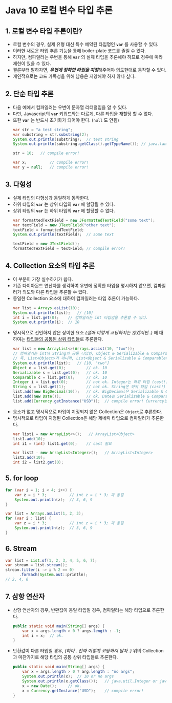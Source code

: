 # **Java 10 로컬 변수 타입 추론**
## **1. 로컬 변수 타입 추론이란?**
- 로컬 변수의 경우, 실제 유형 대신 특수 예약된 타입명인 **`var`** 를 사용할 수 있다.
- 이러한 새로운 타입 추론 기능을 통해 boiler-plate 코드를 줄일 수 있다.
- 하지만, 컴파일러는 우변을 통해 **`var`** 의 실제 타입을 추론해야 하므로 경우에 따라 제한이 있을 수 있다.
- 결론부터 말하자면, ***우변에 정확한 타입을 지정***해주어야 의도한대로 동작할 수 있다.
- 개인적으로는 코드 가독성을 위해 남용은 지양해야 하지 않나 싶다.

## **2. 단순 타입 추론**
- 다음 예에서 컴파일러는 우변이 문자열 리터럴임을 알 수 있다.
- 다만, Javascript의 **`var`** 키워드와는 다르게, 다른 타입을 재할당 할 수 없다.
- 또한 **`var`** 는 반드시 초기화가 되어야 한다. (`null` 도 안됨)
    ~~~java
    var str = "a test string";
    var substring = str.substring(2);
    System.out.println(substring);  // test string
    System.out.println(substring.getClass().getTypeName()); // java.lang.String

    str = 10;   // compile error!

    var x;          // compile error!
    var y = null;   // compile error!
    ~~~

## **3. 다형성**
- 실제 타입의 다형성과 동일하게 동작한다.
- 하위 타입의 **`var`** 는 상위 타입의 **`var`** 에 할당될 수 있다.
- 상위 타입의 **`var`** 는 하위 타입의 **`var`** 에 할당할 수 없다.
    ~~~java
    var formattedTextField = new JFormattedTextField("some text");
    var textField = new JTextField("other text");
    textField = formattedTextField;
    System.out.println(textField);  // some text

    textField = new JTextField();
    formattedTextField = textField; // compile error!
    ~~~

## **4. Collection 요소의 타입 추론**
- 이 부분이 가장 실수하기가 쉽다.
- 기존 다이아몬드 연산자를 생각하여 우변에 정확한 타입을 명시하지 않으면, 컴파일러가 의도와 다른 타입을 추론할 수 있다.
- 동일한 Collection 요소에 대하여 컴파일러는 타입 추론이 가능하다.
    ~~~java
    var list = Arrays.asList(10);
    System.out.println(list);   // [10]
    int i = list.get(0);    // 컴파일러는 int 타입임을 추론할 수 있다.
    System.out.println(i);  // 10
    ~~~
- 명시적으로 선언하지 않은 상이한 요소 *(설마 이렇게 코딩하지는 않겠지만..)* 에 대하여는 <u>타입들의 공통된 상위 타입들</u>로 추론한다.
    ~~~java
    var list = new ArrayList<>(Arrays.asList(10, "two"));
    // 컴파일러는 int와 String의 공통 타입인, Object & Serializable & Comparable로 추론한다.
    // 즉, List<Object>가 아니라, List<Object & Serializable & Comparable>
    System.out.println(list);   // [10, "two"]
    Object o = list.get(0);         // ok. 10
    Serializable s = list.get(0);   // ok. 10
    Comparable c = list.get(0);     // ok. 10
    Integer i = list.get(0);        // not ok. Integer는 하위 타입 (cast!)
    String s = list.get(1);         // not ok. String은 하위 타입 (cast!)
    list.add(new BigDecimal(10));   // ok. BigDecimal은 Serializable & Comparable 둘 다 구현 (Java 12부터는 안됨)
    list.add(new Date());           // ok. Date는 Serializable & Comparable 둘 다 구현 (Java 12부터는 안됨)
    list.add(Currency.getInstance("USD"));  // compile error! Currency는 Comparable이 구현되지 않음
    ~~~
- 요소가 없고 명시적으로 타입이 지정되지 않은 Collection은 `Object`로 추론한다.
- 명시적으로 타입이 지정된 Collection은 해당 제네릭 타입으로 컴파일러가 추론한다.
    ~~~java
    var list1 = new ArrayList<>();   // ArrayList<Object>
    list1.add(10);
    int i1 = (int) list1.get(0);    // cast 필요

    var list2 - new ArrayList<Integer>();   // ArrayList<Integer>
    list2.add(10);
    int i2 = list2.get(0);
    ~~~

## **5. for loop**
~~~java
for (var i = 1; i < 4; i++) {
    var z = i * 3;          // int z = i * 3; 과 동일
    System.out.println(z);  // 3, 6, 9
}

var list = Arrays.asList(1, 2, 3);
for (var i : list) {
    var z = i * 3;          // int z = i * 3; 과 동일
    System.out.println(z);  // 3, 6, 9
}
~~~

## **6. Stream**
~~~java
var list = List.of(1, 2, 3, 4, 5, 6, 7);
var stream = list.stream();
stream.filter(i -> i % 2 == 0)
      .forEach(System.out::println);
// 2, 4, 6
~~~

## **7. 삼항 연산자**
- 삼항 연산자의 경우, 반환값이 동일 타입일 경우, 컴파일러는 해당 타입으로 추론한다.
    ~~~java
    public static void main(String[] args) {
        var x = args.length > 0 ? args.length : -1;
        int i = x;  // ok.
    }
    ~~~
- 반환값이 다른 타입일 경우, *(하아.. 진짜 이렇게 코딩하지 말자..)* 위의 Collection과 마찬가지로 해당 타입의 공통 상위 타입들로 추론한다.
    ~~~java
    public static void main(String[] args) {
        var x = args.length > 0 ? arg.length : "no args";
        System.out.println(x);  // 10 or no args
        System.out.println(x.getClass());   // java.util.Integer or java.util.String
        x = new Date();     // ok.
        x = Currency.getInstance("USD");    // compile error!
    }
    ~~~
